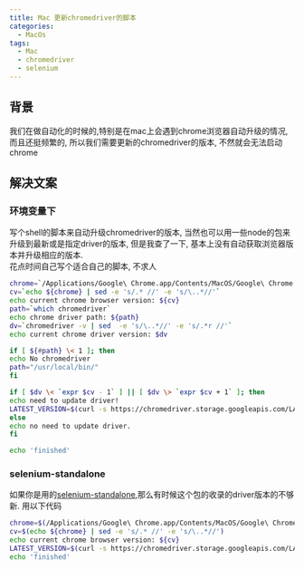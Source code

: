 ```yaml
---
title: Mac 更新chromedriver的脚本
categories: 
  - MacOs
tags:
  - Mac
  - chromedriver
  - selenium
---
```



## 背景
我们在做自动化的时候的,特别是在mac上会遇到chrome浏览器自动升级的情况,而且还挺频繁的, 所以我们需要更新的chromedriver的版本, 不然就会无法启动chrome

## 解决文案  
### 环境变量下
写个shell的脚本来自动升级chromedriver的版本, 当然也可以用一些node的包来升级到最新或是指定driver的版本, 但是我查了一下, 基本上没有自动获取浏览器版本并升级相应的版本.  
花点时间自己写个适合自己的脚本, 不求人

``` sh
chrome=`/Applications/Google\ Chrome.app/Contents/MacOS/Google\ Chrome --version`
cv=`echo ${chrome} | sed -e 's/.* //' -e 's/\..*//'`
echo current chrome browser version: ${cv}
path=`which chromedriver`
echo chrome driver path: ${path}
dv=`chromedriver -v | sed  -e 's/\..*//' -e 's/.*r //'`
echo current chrome driver version: $dv

if [ ${#path} \< 1 ]; then
echo No chromedriver
path="/usr/local/bin/"
fi

if [ $dv \< `expr $cv - 1` ] || [ $dv \> `expr $cv + 1` ]; then
echo need to update driver!
LATEST_VERSION=$(curl -s https://chromedriver.storage.googleapis.com/LATEST_RELEASE_${cv}) && curl --output /tmp/chromedriver.zip https://chromedriver.storage.googleapis.com/$LATEST_VERSION/chromedriver_mac64.zip && sudo unzip /tmp/chromedriver.zip chromedriver -d ${path} | true;
else
echo no need to update driver.
fi 

echo 'finished'
```

### selenium-standalone
如果你是用的[selenium-standalone](https://www.npmjs.com/package/selenium-standalone),那么有时候这个包的收录的driver版本的不够新. 用以下代码

``` sh
chrome=$(/Applications/Google\ Chrome.app/Contents/MacOS/Google\ Chrome --version)
cv=$(echo ${chrome} | sed -e 's/.* //' -e 's/\..*//')
echo current chrome browser version: ${cv}
LATEST_VERSION=$(curl -s https://chromedriver.storage.googleapis.com/LATEST_RELEASE_${cv}) && selenium-standalone install --drivers.chromiumedge.version=${LATEST_VERSION};
echo 'finished'

```

